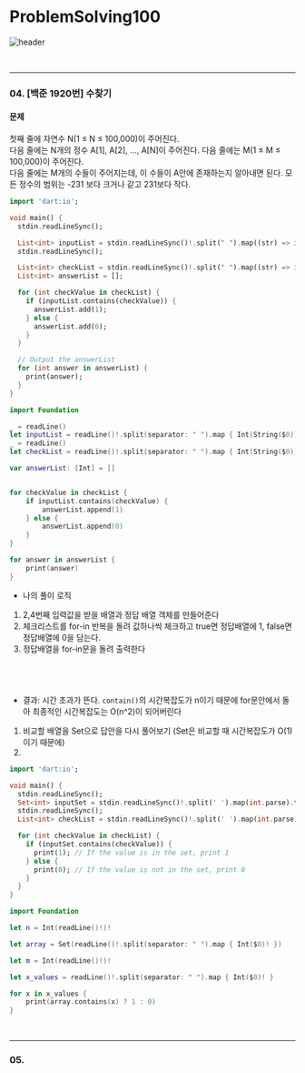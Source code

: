 # ProblemSolving100

![header](https://capsule-render.vercel.app/api?type=waving&color=gradient&height=250&section=header&text=Problem%20Solving%20100&fontSize=60&animation=fadeIn&fontAlign=35&fontAlignY=35)


<br/>

---

### 04. [백준 1920번] 수찾기

#### 문제
첫째 줄에 자연수 N(1 ≤ N ≤ 100,000)이 주어진다.<br/> 
다음 줄에는 N개의 정수 A[1], A[2], …, A[N]이 주어진다. 다음 줄에는 M(1 ≤ M ≤ 100,000)이 주어진다.<br/>
다음 줄에는 M개의 수들이 주어지는데, 이 수들이 A안에 존재하는지 알아내면 된다. 모든 정수의 범위는 -231 보다 크거나 같고 231보다 작다.<br/>


```dart
import 'dart:io';

void main() {
  stdin.readLineSync(); 

  List<int> inputList = stdin.readLineSync()!.split(" ").map((str) => int.parse(str)).toList();
  stdin.readLineSync();

  List<int> checkList = stdin.readLineSync()!.split(" ").map((str) => int.parse(str)).toList();
  List<int> answerList = []; 

  for (int checkValue in checkList) {
    if (inputList.contains(checkValue)) {
      answerList.add(1); 
    } else {
      answerList.add(0); 
    }
  }

  // Output the answerList
  for (int answer in answerList) {
    print(answer);
  }
}
```

```swift
import Foundation

_ = readLine()
let inputList = readLine()!.split(separator: " ").map { Int(String($0))! }
_ = readLine()
let checkList = readLine()!.split(separator: " ").map { Int(String($0))! }

var answerList: [Int] = []


for checkValue in checkList {
    if inputList.contains(checkValue) {
        answerList.append(1)
    } else {
        answerList.append(0)
    }
}

for answer in answerList {
    print(answer)
}
```
- 나의 풀이 로직 <br/>
1. 2,4번째 입력값을 받을 배열과 정답 배열 객체를 만들어준다
2. 체크리스트를 for-in 반복을 돌려 값하나씩 체크하고 true면 정답배열에 1, false면 정답배열에 0을 담는다.
3. 정답배열을 for-in문을 돌려 출력한다

<br/>

#

- 결과: 시간 초과가 뜬다. `contain()`의 시간복잡도가 n이기 때문에 for문안에서 돌아 최종적인 시간복잡도는 O(n^2)이 되어버린다
1. 비교할 배열을 Set으로 답안을 다시 풀어보기 (Set은 비교할 때 시간복잡도가 O(1)이기 때문에)
2. 
```dart
import 'dart:io';

void main() {
  stdin.readLineSync();
  Set<int> inputSet = stdin.readLineSync()!.split(' ').map(int.parse).toSet();
  stdin.readLineSync();
  List<int> checkList = stdin.readLineSync()!.split(' ').map(int.parse).toList();

  for (int checkValue in checkList) {
    if (inputSet.contains(checkValue)) {
      print(1); // If the value is in the set, print 1
    } else {
      print(0); // If the value is not in the set, print 0
    }
  }
}
```
```swift
import Foundation

let n = Int(readLine()!)!

let array = Set(readLine()!.split(separator: " ").map { Int($0)! })

let m = Int(readLine()!)!

let x_values = readLine()!.split(separator: " ").map { Int($0)! }

for x in x_values {
    print(array.contains(x) ? 1 : 0)
}
```

<br/>

---

### 05. 
   
